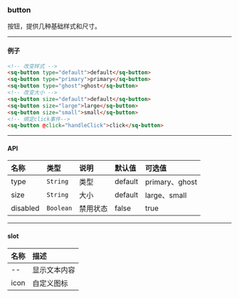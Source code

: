 ### button
按钮，提供几种基础样式和尺寸。
<!-- ，可自定义图标。 -->

---
#### 例子
```html
<!-- 改变样式 -->
<sq-button type="default">default</sq-button>
<sq-button type="primary">primary</sq-button>
<sq-button type="ghost">ghost</sq-button>
<!-- 改变大小 -->
<sq-button size="default">default</sq-button>
<sq-button size="large">large</sq-button>
<sq-button size="small">small</sq-button>
<!-- 绑定click事件-->
<sq-button @click="handleClick">click</sq-button>
```
---
#### API
| 名称     | 类型       | 说明     | 默认值   | 可选值         |
|:-------- |:--------- |:-------- |:------- |:-------------- |
| type     | `String`  | 类型     | default | primary、ghost |
| size     | `String`  | 大小     | default | large、small   |
| disabled | `Boolean` | 禁用状态  | false   | true           |

---

#### slot
| 名称 |  描述        |
|:---- | :---------- |
| --   | 显示文本内容 |
| icon | 自定义图标   |
